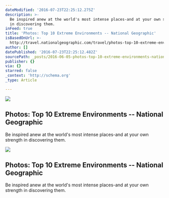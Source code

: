 ```yaml
---
dateModified: '2016-07-23T22:25:12.275Z'
description: >-
  Be inspired anew at the world's most intense places-and at your own strength
  in discovering them.
inFeed: true
title: 'Photos: Top 10 Extreme Environments -- National Geographic'
isBasedOnUrl: >-
  http://travel.nationalgeographic.com/travel/photos-top-10-extreme-environments/?sf27982602=1#/tucson-extreme-environment_86070_600x450.jpg
author: []
datePublished: '2016-07-23T22:25:12.482Z'
sourcePath: _posts/2016-06-05-photos-top-10-extreme-environments-national-geographic.md
publisher: {}
via: {}
starred: false
_context: 'http://schema.org'
_type: Article

---
```

<article style=""><img src="http://travel.nationalgeographic.com/u/TvyamNb-BivtNwpvn7Sct0VFDulyAfA9wBcU0gVHVnqC5ghmcC4GIFeDx2agdDVDWTaDx-IEbYceDf4gBQk/" /><h1>Photos: Top 10 Extreme Environments -- National Geographic</h1><p>Be inspired anew at the world's most intense places-and at your own strength in discovering them.</p></article>

<article style=""><img src="http://travel.nationalgeographic.com/u/TvyamNb-BivtNwpvn7Sct0VFDulyAfA9wBcU0gVHVnqC5ghmcC4GIFeDx2agdDVDWTaDx-IEbYceDf4gBQk/" /><h1>Photos: Top 10 Extreme Environments -- National Geographic</h1><p>Be inspired anew at the world's most intense places-and at your own strength in discovering them.</p></article>